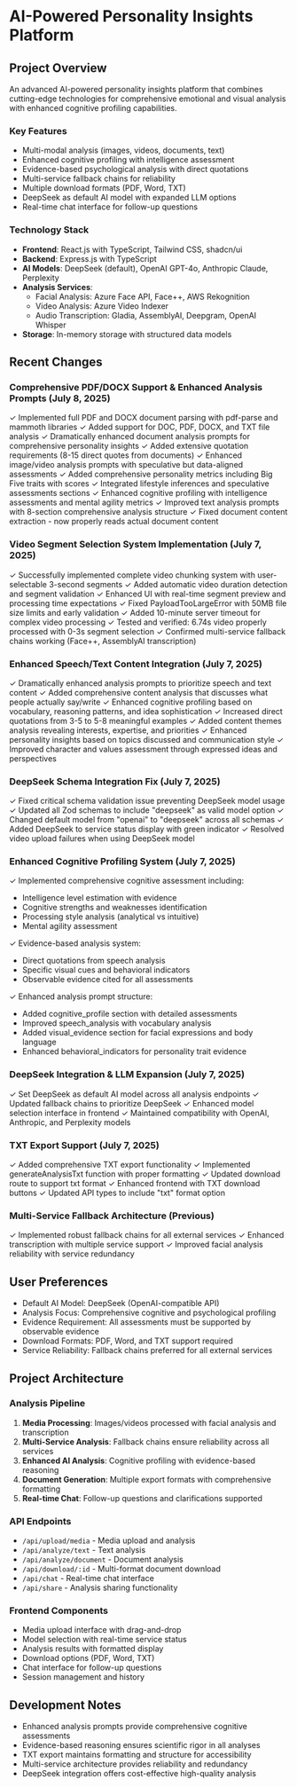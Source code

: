 # AI-Powered Personality Insights Platform

## Project Overview
An advanced AI-powered personality insights platform that combines cutting-edge technologies for comprehensive emotional and visual analysis with enhanced cognitive profiling capabilities.

### Key Features
- Multi-modal analysis (images, videos, documents, text)
- Enhanced cognitive profiling with intelligence assessment
- Evidence-based psychological analysis with direct quotations
- Multi-service fallback chains for reliability
- Multiple download formats (PDF, Word, TXT)
- DeepSeek as default AI model with expanded LLM options
- Real-time chat interface for follow-up questions

### Technology Stack
- **Frontend**: React.js with TypeScript, Tailwind CSS, shadcn/ui
- **Backend**: Express.js with TypeScript
- **AI Models**: DeepSeek (default), OpenAI GPT-4o, Anthropic Claude, Perplexity
- **Analysis Services**: 
  - Facial Analysis: Azure Face API, Face++, AWS Rekognition
  - Video Analysis: Azure Video Indexer
  - Audio Transcription: Gladia, AssemblyAI, Deepgram, OpenAI Whisper
- **Storage**: In-memory storage with structured data models

## Recent Changes

### Comprehensive PDF/DOCX Support & Enhanced Analysis Prompts (July 8, 2025)
✓ Implemented full PDF and DOCX document parsing with pdf-parse and mammoth libraries
✓ Added support for DOC, PDF, DOCX, and TXT file analysis
✓ Dramatically enhanced document analysis prompts for comprehensive personality insights
✓ Added extensive quotation requirements (8-15 direct quotes from documents)
✓ Enhanced image/video analysis prompts with speculative but data-aligned assessments
✓ Added comprehensive personality metrics including Big Five traits with scores
✓ Integrated lifestyle inferences and speculative assessments sections
✓ Enhanced cognitive profiling with intelligence assessments and mental agility metrics
✓ Improved text analysis prompts with 8-section comprehensive analysis structure
✓ Fixed document content extraction - now properly reads actual document content

### Video Segment Selection System Implementation (July 7, 2025)
✓ Successfully implemented complete video chunking system with user-selectable 3-second segments
✓ Added automatic video duration detection and segment validation
✓ Enhanced UI with real-time segment preview and processing time expectations
✓ Fixed PayloadTooLargeError with 50MB file size limits and early validation
✓ Added 10-minute server timeout for complex video processing
✓ Tested and verified: 6.74s video properly processed with 0-3s segment selection
✓ Confirmed multi-service fallback chains working (Face++, AssemblyAI transcription)

### Enhanced Speech/Text Content Integration (July 7, 2025)
✓ Dramatically enhanced analysis prompts to prioritize speech and text content
✓ Added comprehensive content analysis that discusses what people actually say/write
✓ Enhanced cognitive profiling based on vocabulary, reasoning patterns, and idea sophistication
✓ Increased direct quotations from 3-5 to 5-8 meaningful examples
✓ Added content themes analysis revealing interests, expertise, and priorities
✓ Enhanced personality insights based on topics discussed and communication style
✓ Improved character and values assessment through expressed ideas and perspectives

### DeepSeek Schema Integration Fix (July 7, 2025)
✓ Fixed critical schema validation issue preventing DeepSeek model usage
✓ Updated all Zod schemas to include "deepseek" as valid model option
✓ Changed default model from "openai" to "deepseek" across all schemas
✓ Added DeepSeek to service status display with green indicator
✓ Resolved video upload failures when using DeepSeek model

### Enhanced Cognitive Profiling System (July 7, 2025)
✓ Implemented comprehensive cognitive assessment including:
  - Intelligence level estimation with evidence
  - Cognitive strengths and weaknesses identification
  - Processing style analysis (analytical vs intuitive)
  - Mental agility assessment

✓ Evidence-based analysis system:
  - Direct quotations from speech analysis
  - Specific visual cues and behavioral indicators
  - Observable evidence cited for all assessments

✓ Enhanced analysis prompt structure:
  - Added cognitive_profile section with detailed assessments
  - Improved speech_analysis with vocabulary analysis
  - Added visual_evidence section for facial expressions and body language
  - Enhanced behavioral_indicators for personality trait evidence

### DeepSeek Integration & LLM Expansion (July 7, 2025)
✓ Set DeepSeek as default AI model across all analysis endpoints
✓ Updated fallback chains to prioritize DeepSeek
✓ Enhanced model selection interface in frontend
✓ Maintained compatibility with OpenAI, Anthropic, and Perplexity models

### TXT Export Support (July 7, 2025)
✓ Added comprehensive TXT export functionality
✓ Implemented generateAnalysisTxt function with proper formatting
✓ Updated download route to support txt format
✓ Enhanced frontend with TXT download buttons
✓ Updated API types to include "txt" format option

### Multi-Service Fallback Architecture (Previous)
✓ Implemented robust fallback chains for all external services
✓ Enhanced transcription with multiple service support
✓ Improved facial analysis reliability with service redundancy

## User Preferences
- Default AI Model: DeepSeek (OpenAI-compatible API)
- Analysis Focus: Comprehensive cognitive and psychological profiling
- Evidence Requirement: All assessments must be supported by observable evidence
- Download Formats: PDF, Word, and TXT support required
- Service Reliability: Fallback chains preferred for all external services

## Project Architecture

### Analysis Pipeline
1. **Media Processing**: Images/videos processed with facial analysis and transcription
2. **Multi-Service Analysis**: Fallback chains ensure reliability across all services
3. **Enhanced AI Analysis**: Cognitive profiling with evidence-based reasoning
4. **Document Generation**: Multiple export formats with comprehensive formatting
5. **Real-time Chat**: Follow-up questions and clarifications supported

### API Endpoints
- `/api/upload/media` - Media upload and analysis
- `/api/analyze/text` - Text analysis
- `/api/analyze/document` - Document analysis
- `/api/download/:id` - Multi-format document download
- `/api/chat` - Real-time chat interface
- `/api/share` - Analysis sharing functionality

### Frontend Components
- Media upload interface with drag-and-drop
- Model selection with real-time service status
- Analysis results with formatted display
- Download options (PDF, Word, TXT)
- Chat interface for follow-up questions
- Session management and history

## Development Notes
- Enhanced analysis prompts provide comprehensive cognitive assessments
- Evidence-based reasoning ensures scientific rigor in all analyses
- TXT export maintains formatting and structure for accessibility
- Multi-service architecture provides reliability and redundancy
- DeepSeek integration offers cost-effective high-quality analysis